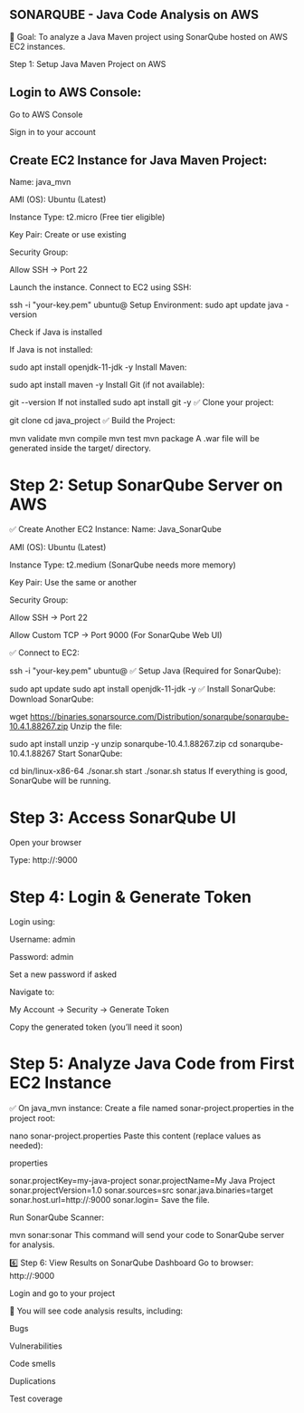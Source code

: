 ## SONARQUBE - Java Code Analysis on AWS
🔧 Goal:
To analyze a Java Maven project using SonarQube hosted on AWS EC2 instances.

Step 1: Setup Java Maven Project on AWS
## Login to AWS Console:
Go to AWS Console

Sign in to your account

## Create EC2 Instance for Java Maven Project:
Name: java_mvn

AMI (OS): Ubuntu (Latest)

Instance Type: t2.micro (Free tier eligible)

Key Pair: Create or use existing

Security Group:

Allow SSH → Port 22

 Launch the instance.
 Connect to EC2 using SSH:

ssh -i "your-key.pem" ubuntu@<EC2-Public-IP>
 Setup Environment:
sudo apt update
java -version  

Check if Java is installed

If Java is not installed:

sudo apt install openjdk-11-jdk -y
Install Maven:

sudo apt install maven -y
Install Git (if not available):

git --version
 If not installed
sudo apt install git -y
✅ Clone your project:

git clone <your-repo-url>
cd java_project
✅ Build the Project:

mvn validate
mvn compile
mvn test
mvn package
A .war file will be generated inside the target/ directory.

# Step 2: Setup SonarQube Server on AWS

✅ Create Another EC2 Instance:
Name: Java_SonarQube

AMI (OS): Ubuntu (Latest)

Instance Type: t2.medium (SonarQube needs more memory)

Key Pair: Use the same or another

Security Group:

Allow SSH → Port 22

Allow Custom TCP → Port 9000 (For SonarQube Web UI)

✅ Connect to EC2:

ssh -i "your-key.pem" ubuntu@<SonarQube-EC2-Public-IP>
✅ Setup Java (Required for SonarQube):

sudo apt update
sudo apt install openjdk-11-jdk -y
✅ Install SonarQube:
Download SonarQube:


wget https://binaries.sonarsource.com/Distribution/sonarqube/sonarqube-10.4.1.88267.zip
Unzip the file:

sudo apt install unzip -y
unzip sonarqube-10.4.1.88267.zip
cd sonarqube-10.4.1.88267
Start SonarQube:

cd bin/linux-x86-64
./sonar.sh start
./sonar.sh status
If everything is good, SonarQube will be running.

# Step 3: Access SonarQube UI
Open your browser

Type: http://<SonarQube-EC2-Public-IP>:9000

# Step 4: Login & Generate Token
Login using:

Username: admin

Password: admin

Set a new password if asked

Navigate to:

My Account → Security → Generate Token

Copy the generated token (you’ll need it soon)

# Step 5: Analyze Java Code from First EC2 Instance
✅ On java_mvn instance:
Create a file named sonar-project.properties in the project root:


nano sonar-project.properties
Paste this content (replace values as needed):

properties

sonar.projectKey=my-java-project
sonar.projectName=My Java Project
sonar.projectVersion=1.0
sonar.sources=src
sonar.java.binaries=target
sonar.host.url=http://<SonarQube-EC2-Public-IP>:9000
sonar.login=<your-token-here>
Save the file.

Run SonarQube Scanner:

mvn sonar:sonar
This command will send your code to SonarQube server for analysis.

6️⃣ Step 6: View Results on SonarQube Dashboard
Go to browser: http://<SonarQube-EC2-Public-IP>:9000

Login and go to your project

🎉 You will see code analysis results, including:

Bugs

Vulnerabilities

Code smells

Duplications

Test coverage

